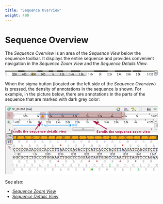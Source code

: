 ```yaml
---
title: "Sequence Overview"
weight: 400
---
```



# Sequence Overview

The _Sequence Overview_ is an area of the _Sequence View_ below the sequence toolbar. It displays the entire sequence and provides convenient navigation in the _Sequence Zoom View_ and the _Sequence Details View_.

![](/images/65929380/65929381.png)

When the sigma button (located on the left side of the _Sequence Overview_) is pressed, the density of annotations in the sequence is shown. For example, in the picture below, there are annotations in the parts of the sequence that are marked with dark grey color:

![](/images/65929380/65929382.png)

See also:

*   [_Sequence Zoom View_](zoom-view)
*   [_Sequence Details View_](details-view)